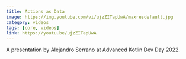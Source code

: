```yaml
---
title: Actions as Data
image: https://img.youtube.com/vi/ujzZITapUwA/maxresdefault.jpg
category: videos
tags: [core, videos]
link: https://youtu.be/ujzZITapUwA
---
```

A presentation by Alejandro Serrano at Advanced Kotlin Dev Day 2022.
